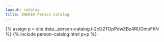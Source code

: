 ```yaml
---
layout: catalog
title: SWERIK Person Catalog
---
```

{% assign p = site.data._person-catalog.i-2cU2TDpPdwZBz4RUDmpFhN %}
{% include person-catalog.html p=p %}

